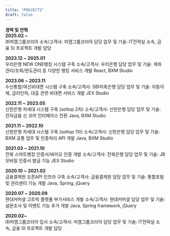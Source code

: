 ```yaml
---
title: "PROJECTS"
draft: false
---
```


**경력 및 연혁**
<br>
**2025.02 ~**<br/>
㈜피엠그룹코리아
소속/고객사: 피엠그룹코리아
담당 업무 및 기술: IT전략실 소속, 금융 SI 프로젝트 개발 담당

**2023.12 ~ 2025.01**
<br/>
우리은행 NEW ONE뱅킹 시스템 구축
소속/고객사: 우리은행
담당 업무 및 기술: 계좌관리/조회/한도관리 등 다양한 뱅킹 서비스 개발 React, BXM Studio

**2023.06 ~ 2023.11**
<br/>
수신통합/여신비대면 시스템 구축
소속/고객사: SBI저축은행
담당 업무 및 기술: 자동이체, 금리인하, 대출 관련 비대면 서비스 개발 JEX Studio

**2022.11 ~ 2023.05**
<br/>
신한은행 차세대 시스템 구축 (soltop 2차)
소속/고객사: 신한은행
담당 업무 및 기술: 전자금융 신 코어 인터페이스 전환 Java, BXM Studio

**2021.11 ~ 2022.10**
<br/>
신한은행 차세대 시스템 구축 (soltop 1차)
소속/고객사: 신한은행
담당 업무 및 기술: BXM 공통 업무 및 인증처리 API 개발 Java, BXM Studio

**2021.03 ~ 2021.10**
<br/>
전북 스마트뱅킹 인증서/바이오 인증 개발
소속/고객사: 전북은행
담당 업무 및 기술: JB모바일 인증서 발급 기능 JEX Studio

**2020.10 ~ 2021.02**
<br/>
금융결제원 오픈API 인프라 구축
소속/고객사: 금융결제원
담당 업무 및 기술: 통합포털 및 관리센터 기능 개발 Java, Spring, jQuery

**2020.07 ~ 2020.09**
<br/>
현대커머셜 고트럭 플랫폼 부가서비스 개발
소속/고객사: 현대커머셜
담당 업무 및 기술: 설문조사 및 이벤트 기능 추가 개발 Java, Spring framework, jQuery

**2020.02~**
<br/>
㈜피엠그룹코리아 입사
소속/고객사: 피엠그룹코리아
담당 업무 및 기술: IT전략실 소속, 금융 SI 프로젝트 개발 담당
